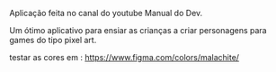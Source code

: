 Aplicação feita no canal do youtube Manual do Dev.

Um ótimo aplicativo para ensiar as crianças a criar personagens para games do tipo pixel art.

testar as cores em :
https://www.figma.com/colors/malachite/
